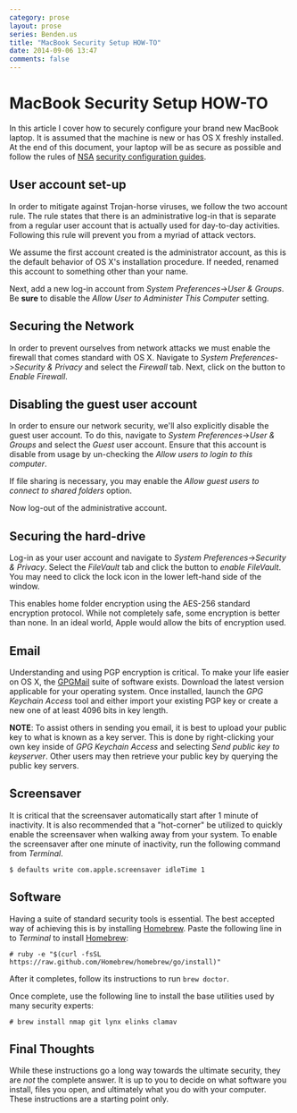 ```yaml
---
category: prose
layout: prose
series: Benden.us
title: "MacBook Security Setup HOW-TO"
date: 2014-09-06 13:47
comments: false
---
```


MacBook Security Setup HOW-TO
=============================

In this article I cover how to securely configure your brand new
MacBook laptop. It is assumed that the machine is new or has OS X
freshly installed. At the end of this document, your laptop will be as
secure as possible and follow the rules of [NSA](http://nsa.gov)
[security configuration guides](https://www.nsa.gov/ia/mitigation_guidance/security_configuration_guides/operating_systems.shtml).

User account set-up
-------------------

In order to mitigate against Trojan-horse viruses, we follow the two
account rule. The rule states that there is an administrative log-in
that is separate from a regular user account that is actually used for
day-to-day activities. Following this rule will prevent you from a
myriad of attack vectors.

We assume the first account created is the administrator account, as
this is the default behavior of OS X's installation procedure. If
needed, renamed this account to something other than your name.

Next, add a new log-in account from *System Preferences*->*User
& Groups*. Be **sure** to disable the *Allow User to Administer This Computer*
setting.

Securing the Network
--------------------

In order to prevent ourselves from network attacks we must enable the
firewall that comes standard with OS X. Navigate to *System
Preferences*->*Security & Privacy* and select the *Firewall* tab.
Next, click on the button to *Enable Firewall*.

Disabling the guest user account
--------------------------------

In order to ensure our network security, we'll also explicitly disable
the guest user account. To do this, navigate to *System
Preferences*->*User & Groups* and select the *Guest* user account.
Ensure that this account is disable from usage by un-checking the
*Allow users to login to this computer*.

If file sharing is necessary, you may enable the *Allow guest users to
connect to shared folders* option.

Now log-out of the administrative account.

Securing the hard-drive
-----------------------

Log-in as your user account and navigate to *System
Preferences*->*Security & Privacy*. Select the *FileVault* tab and
click the button to *enable FileVault*. You may need to click the lock
icon in the lower left-hand side of the window.

This enables home folder encryption using the AES-256 standard encryption
protocol. While not completely safe, some encryption is better than
none. In an ideal world, Apple would allow the bits of encryption used.

Email
-----

Understanding and using PGP encryption is critical. To make your life
easier on OS X, the [GPGMail](https://gpgtools.org) suite of software
exists. Download the latest version applicable for your operating
system. Once installed, launch the *GPG Keychain Access* tool and
either import your existing PGP key or create a new one of at least
4096 bits in key length.

**NOTE**: To assist others in sending you email, it is best to upload
  your public key to what is known as a key server. This is done by
  right-clicking your own key inside of *GPG Keychain Access* and
  selecting *Send public key to keyserver*. Other users may then
  retrieve your public key by querying the public key servers.

Screensaver
-----------

It is critical that the screensaver automatically start after 1 minute
of inactivity. It is also recommended that a "hot-corner" be utilized
to quickly enable the screensaver when walking away from your system.
To enable the screensaver after one minute of inactivity, run the
following command from *Terminal*.

    $ defaults write com.apple.screensaver idleTime 1

Software
--------

Having a suite of standard security tools is essential. The best
accepted way of achieving this is by installing
[Homebrew](http://brew.sh/). Paste the following line in to *Terminal*
to install [Homebrew](http://brew.sh/):

    # ruby -e "$(curl -fsSL https://raw.github.com/Homebrew/homebrew/go/install)"

After it completes, follow its instructions to run `brew doctor`.

Once complete, use the following line to install the base utilities
used by many security experts:

    # brew install nmap git lynx elinks clamav

Final Thoughts
--------------

While these instructions go a long way towards the ultimate security,
they are *not* the complete answer. It is up to you to decide on what
software you install, files you open, and ultimately what you do with
your computer. These instructions are a starting point only.
